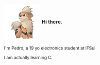 ### <img align="center" height="120" width="120" src="058.png" > <!-- <img align="right" src="https://github-readme-stats.vercel.app/api?username=pedrosantosz&show_icons=true&theme=dracula&line_height=27" alt="**pedrosantosz** github stats"/> --> Hi there.

<!--<img src="https://img.shields.io/static/v1?label=Overview&message=pedrosantosz&color=f8efd4&style=for-the-badge&logo=GitHub">-->

<p>
I'm Pedro, a 19 yo electronics student at IFSul<br/>

I am actually learning C.
</p>
